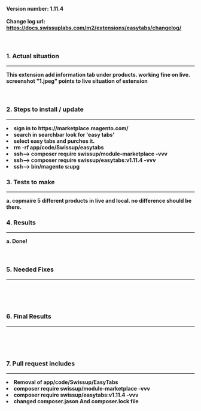 <strong>Version number:<strong>  1.11.4	 						<br />										
<strong>Change log url:</strong> https://docs.swissuplabs.com/m2/extensions/easytabs/changelog/						<br /><br /><br />

	
<h3>1. Actual situation </h3> <hr>									
This extension add information tab under products. working fine on live. screenshot "1.jpeg" points to live situation of extension	<br /><br /><br />																						


<h3>2. Steps to install / update</h3><hr>
<li>sign in to https://marketplace.magento.com/</li>
<li>search in searchbar look for 'easy tabs'</li>
<li>select easy tabs and purches it.</li>
<li>rm -rf app/code/Swissup/easytabs</li>
<li>ssh--> composer require swissup/module-marketplace -vvv</li>
<li>ssh--> composer require swissup/easytabs:v1.11.4 -vvv</li>
<li>ssh--> bin/magento s:upg</li>

<h3>3. Tests to make</h3><hr>
	a. copmaire 5 different products in live and local. no difference should be there.

<h3>4. Results</h3><hr>
	a. Done! <br /><br /><br />

<h3>5. Needed Fixes</h3> <hr>
	<br /><br /><br />

<h3>6. Final Results </h3> <hr>
	<br /><br /><br />



<h3>7. Pull request includes</h3> <hr>
<li>Removal of app/code/Swissup/EasyTabs</li>
<li>composer require swissup/module-marketplace -vvv</li>
<li>composer require swissup/easytabs:v1.11.4 -vvv</li>
<li>changed composer.jason And composer.lock file</li>
